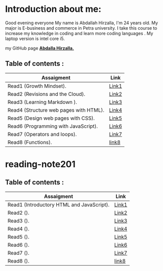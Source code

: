 # Introduction about me:
Good evening everyone
My name is Abdallah Hirzalla, I'm 24 years old.
My major is E-business and commerce in Petra university.
I take this course to increase my knowledge in coding and learn more coding languages .
My laptop version is intel core i5.

my GitHub page **[Abdalla Hirzalla.](https://github.com/Abdalla-Hirzalla)**

## Table of contents :

Assaigment|Link
----------|-----
Read1 (Growth Mindset).  |[Link1](https://replit.com/@AbdallaHirzalla/reading-notes#read1.md)
Read2 (Revisions and the Cloud).     |[Link2](https://replit.com/@AbdallaHirzalla/reading-notes#read2.md)
Read3 (Learning Markdown ).|[Link3](https://replit.com/@AbdallaHirzalla/reading-notes#read3.md)
Read4 (Structure web pages with HTML).| [Link4](https://replit.com/@AbdallaHirzalla/reading-notes#read4.md)
Read5 (Design web pages with CSS).|[Link5](https://replit.com/@AbdallaHirzalla/reading-notes#read5.md)
Read6 (Programming with JavaScript).|[Link6](https://replit.com/@AbdallaHirzalla/reading-notes#read6.md)
Read7 (Operators and loops).|[Link7](https://replit.com/@AbdallaHirzalla/reading-notes#read7)
Read8 (Functions). | [link8](https://replit.com/@AbdallaHirzalla/reading-notes#read8.md)


# reading-note201

## Table of contents :

Assaigment|Link
----------|-----
Read1 (Introductory HTML and JavaScript).|[Link1](201/read.md)
Read2 ().|[Link2]()
Read3 ().|[Link3]()
Read4 ().|[Link4]()
Read5 ().|[Link5]()
Read6 ().|[Link6]()
Read7 ().|[Link7]()
Read8 ().|[link8]()



